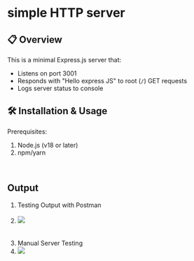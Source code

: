 # simple HTTP server
<body>

## 📋 Overview

This is a minimal Express.js server that:
- Listens on port 3001
- Responds with "Hello express JS" to root (`/`) GET requests
- Logs server status to console


## 🛠️ Installation & Usage

Prerequisites:
<ol>
  <li>Node.js (v18 or later)</li>
  <li>npm/yarn</li>
</ol>
<br>

## Output

<ol>
  <li>Testing Output with Postman</li><br>
  <li><img src = "https://github.com/user-attachments/assets/db9c9fef-04fd-4310-b078-b8efd98f6497"></li>
  <br><br>
  <li>Manual Server Testing</li>
  <li><img src ="(https://github.com/user-attachments/assets/ba1d5799-d609-46fc-bd73-369f065da216"></li>



</ol>



  
</body>
